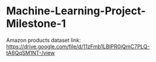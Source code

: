 # Machine-Learning-Project-Milestone-1
Amazon products dataset link: https://drive.google.com/file/d/11zFmb1LBIPR0jQmC7PLQ-tA6QqSM1NT-/view
